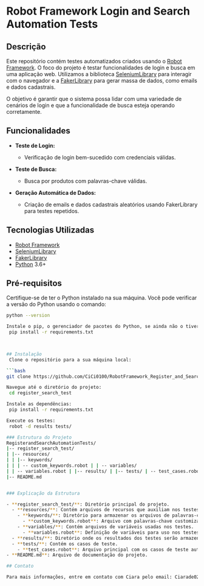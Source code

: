 # Robot Framework Login and Search Automation Tests

## Descrição

Este repositório contém testes automatizados criados usando o [Robot Framework](https://robotframework.org/). O foco do projeto é testar funcionalidades de login e busca em uma aplicação web. Utilizamos a biblioteca [SeleniumLibrary](http://robotframework.org/SeleniumLibrary/) para interagir com o navegador e a [FakerLibrary](https://github.com/guykisel/robotframework-faker) para gerar massa de dados, como emails e dados cadastrais.

O objetivo é garantir que o sistema possa lidar com uma variedade de cenários de login e que a funcionalidade de busca esteja operando corretamente.

## Funcionalidades

- **Teste de Login:**
  - Verificação de login bem-sucedido com credenciais válidas.

- **Teste de Busca:**
  - Busca por produtos com palavras-chave válidas.
  
- **Geração Automática de Dados:**
  - Criação de emails e dados cadastrais aleatórios usando FakerLibrary para testes repetidos.

## Tecnologias Utilizadas

- [Robot Framework](https://robotframework.org/)
- [SeleniumLibrary](http://robotframework.org/SeleniumLibrary/)
- [FakerLibrary](https://github.com/guykisel/robotframework-faker)
- [Python](https://www.python.org/) 3.6+

## Pré-requisitos

Certifique-se de ter o Python instalado na sua máquina. Você pode verificar a versão do Python usando o comando:

```bash
python --version

Instale o pip, o gerenciador de pacotes do Python, se ainda não o tiver instalado. Para instalar as dependências do projeto, execute:
 pip install -r requirements.txt

 

## Instalação
 Clone o repositório para a sua máquina local:

```bash
git clone https://github.com/CiCi0100/RobotFramework_Register_and_Search_AutomationTests.git

Navegue até o diretório do projeto:
 cd register_search_test

Instale as dependências:
 pip install -r requirements.txt

Execute os testes:
 robot -d results tests/

### Estrutura do Projeto
RegisterandSearchAutomationTests/
|-- register_search_test/
| |-- resources/
| | |-- keywords/
| | | -- custom_keywords.robot | | -- variables/
| | -- variables.robot | |-- results/ | |-- tests/ | -- test_cases.robot
|-- README.md


### Explicação da Estrutura

- **register_search_test/**: Diretório principal do projeto.
  - **resources/**: Contém arquivos de recursos que auxiliam nos testes.
    - **keywords/**: Diretório para armazenar os arquivos de palavras-chave personalizadas usadas nos testes.
      - **custom_keywords.robot**: Arquivo com palavras-chave customizadas para o framework Robot.
    - **variables/**: Contém arquivos de variáveis usadas nos testes.
      - **variables.robot**: Definição de variáveis para uso nos testes.
  - **results/**: Diretório onde os resultados dos testes serão armazenados.
  - **tests/**: Contém os casos de teste.
    - **test_cases.robot**: Arquivo principal com os casos de teste automatizados.
- **README.md**: Arquivo de documentação do projeto.

## Contato

Para mais informações, entre em contato com Ciara pelo email: Ciarade0206@gmail.com

